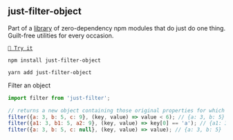 <!-- DO NOT EDIT THIS FILE! THIS FILE WAS AUTOGENERATED BY TEMPLATE-MATE -->

## just-filter-object

Part of a [library](https://anguscroll.com/just) of zero-dependency npm modules that do just do one thing.
Guilt-free utilities for every occasion.

[`🍦 Try it`](https://anguscroll.com/just/just-filter-object)

```shell
npm install just-filter-object
```
```shell
yarn add just-filter-object
```

Filter an object

```js
import filter from 'just-filter';

// returns a new object containing those original properties for which the predicate returns truthy
filter({a: 3, b: 5, c: 9}, (key, value) => value < 6); // {a: 3, b: 5}
filter({a1: 3, b1: 5, a2: 9}, (key, value) => key[0] == 'a'); // {a1: 3, a2: 9}
filter({a: 3, b: 5, c: null}, (key, value) => value); // {a: 3, b: 5}
```
